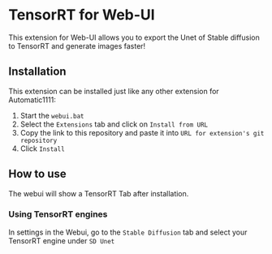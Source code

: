# TensorRT for Web-UI

This extension for Web-UI allows you to export the Unet of Stable diffusion to TensorRT and generate images faster!

## Installation

This extension can be installed just like any other extension for Automatic1111:

1. Start the `webui.bat`
2. Select the `Extensions` tab and click on `Install from URL`
3. Copy the link to this repository and paste it into `URL for extension's git repository`
4. Click `Install`

## How to use

The webui will show a TensorRT Tab after installation.

### Using TensorRT engines

In settings in the Webui, go to the `Stable Diffusion` tab and select your TensorRT engine under `SD Unet`
